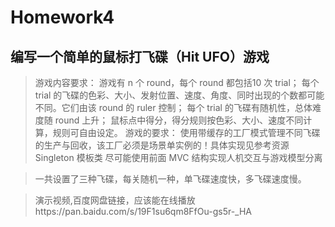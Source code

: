 # Homework4
## 编写一个简单的鼠标打飞碟（Hit UFO）游戏
> 游戏内容要求： 
游戏有 n 个 round，每个 round 都包括10 次 trial；
每个 trial 的飞碟的色彩、大小、发射位置、速度、角度、同时出现的个数都可能不同。它们由该 round 的 ruler 控制；
每个 trial 的飞碟有随机性，总体难度随 round 上升；
鼠标点中得分，得分规则按色彩、大小、速度不同计算，规则可自由设定。
游戏的要求： 
使用带缓存的工厂模式管理不同飞碟的生产与回收，该工厂必须是场景单实例的！具体实现见参考资源 Singleton 模板类
尽可能使用前面 MVC 结构实现人机交互与游戏模型分离

> 一共设置了三种飞碟，每关随机一种，单飞碟速度快，多飞碟速度慢。

> 演示视频,百度网盘链接，应该能在线播放https://pan.baidu.com/s/19F1su6qm8FfOu-gs5r-_HA
